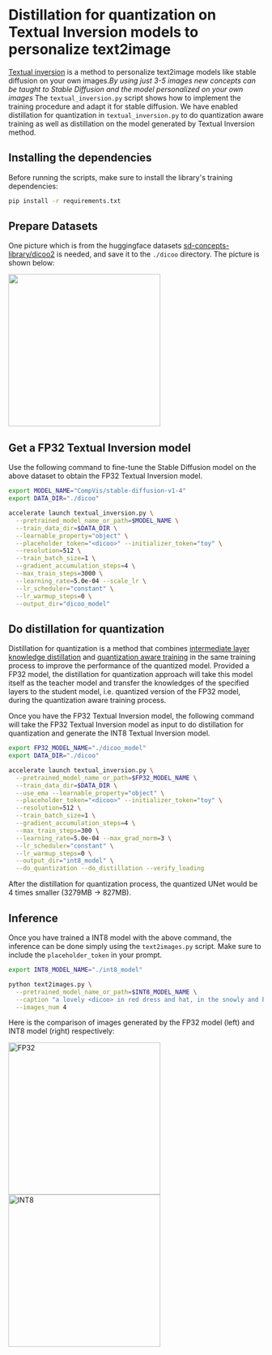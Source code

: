 # Distillation for quantization on Textual Inversion models to personalize text2image

[Textual inversion](https://arxiv.org/abs/2208.01618) is a method to personalize text2image models like stable diffusion on your own images._By using just 3-5 images new concepts can be taught to Stable Diffusion and the model personalized on your own images_
The `textual_inversion.py` script shows how to implement the training procedure and adapt it for stable diffusion.
We have enabled distillation for quantization in `textual_inversion.py` to do quantization aware training as well as distillation on the model generated by Textual Inversion method.

## Installing the dependencies

Before running the scripts, make sure to install the library's training dependencies:

```bash
pip install -r requirements.txt
```

## Prepare Datasets

One picture which is from the huggingface datasets [sd-concepts-library/dicoo2](https://huggingface.co/sd-concepts-library/dicoo2) is needed, and save it to the `./dicoo` directory. The picture is shown below:

<a href="https://huggingface.co/sd-concepts-library/dicoo2/blob/main/concept_images/1.jpeg">
    <img src="https://huggingface.co/sd-concepts-library/dicoo2/resolve/main/concept_images/1.jpeg" width = "300" height="300">
</a>

## Get a FP32 Textual Inversion model

Use the following command to fine-tune the Stable Diffusion model on the above dataset to obtain the FP32 Textual Inversion model.

```bash
export MODEL_NAME="CompVis/stable-diffusion-v1-4"
export DATA_DIR="./dicoo"

accelerate launch textual_inversion.py \
  --pretrained_model_name_or_path=$MODEL_NAME \
  --train_data_dir=$DATA_DIR \
  --learnable_property="object" \
  --placeholder_token="<dicoo>" --initializer_token="toy" \
  --resolution=512 \
  --train_batch_size=1 \
  --gradient_accumulation_steps=4 \
  --max_train_steps=3000 \
  --learning_rate=5.0e-04 --scale_lr \
  --lr_scheduler="constant" \
  --lr_warmup_steps=0 \
  --output_dir="dicoo_model"
```

## Do distillation for quantization

Distillation for quantization is a method that combines [intermediate layer knowledge distillation](https://github.com/intel/neural-compressor/blob/master/docs/source/distillation.md#intermediate-layer-knowledge-distillation) and [quantization aware training](https://github.com/intel/neural-compressor/blob/master/docs/source/quantization.md#quantization-aware-training) in the same training process to improve the performance of the quantized model. Provided a FP32 model, the distillation for quantization approach will take this model itself as the teacher model and transfer the knowledges of the specified layers to the student model, i.e. quantized version of the FP32 model, during the quantization aware training process.

Once you have the FP32 Textual Inversion model, the following command will take the FP32 Textual Inversion model as input to do distillation for quantization and generate the INT8 Textual Inversion model.

```bash
export FP32_MODEL_NAME="./dicoo_model"
export DATA_DIR="./dicoo"

accelerate launch textual_inversion.py \
  --pretrained_model_name_or_path=$FP32_MODEL_NAME \
  --train_data_dir=$DATA_DIR \
  --use_ema --learnable_property="object" \
  --placeholder_token="<dicoo>" --initializer_token="toy" \
  --resolution=512 \
  --train_batch_size=1 \
  --gradient_accumulation_steps=4 \
  --max_train_steps=300 \
  --learning_rate=5.0e-04 --max_grad_norm=3 \
  --lr_scheduler="constant" \
  --lr_warmup_steps=0 \
  --output_dir="int8_model" \
  --do_quantization --do_distillation --verify_loading
```

After the distillation for quantization process, the quantized UNet would be 4 times smaller (3279MB -> 827MB).

## Inference

Once you have trained a INT8 model with the above command, the inference can be done simply using the `text2images.py` script. Make sure to include the `placeholder_token` in your prompt.

```bash
export INT8_MODEL_NAME="./int8_model"

python text2images.py \
  --pretrained_model_name_or_path=$INT8_MODEL_NAME \
  --caption "a lovely <dicoo> in red dress and hat, in the snowly and brightly night, with many brighly buildings." \
  --images_num 4
```

Here is the comparison of images generated by the FP32 model (left) and INT8 model (right) respectively:

<p float="left">
  <img src="https://huggingface.co/datasets/Intel/textual_inversion_dicoo_dfq/resolve/main/FP32.png" width = "300" height = "300" alt="FP32" align=center />
  <img src="https://huggingface.co/datasets/Intel/textual_inversion_dicoo_dfq/resolve/main/INT8.png" width = "300" height = "300" alt="INT8" align=center />
</p>

